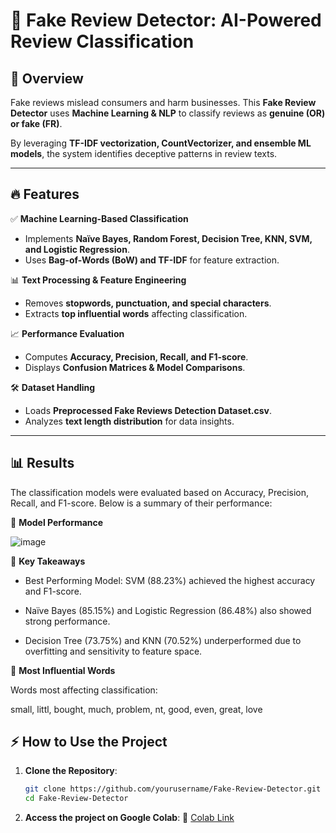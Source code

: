 # 🚀 Fake Review Detector: AI-Powered Review Classification  

## 📌 Overview  
Fake reviews mislead consumers and harm businesses. This **Fake Review Detector** uses **Machine Learning & NLP** to classify reviews as **genuine (OR) or fake (FR)**.  

By leveraging **TF-IDF vectorization, CountVectorizer, and ensemble ML models**, the system identifies deceptive patterns in review texts.  

---

## 🔥 Features  
✅ **Machine Learning-Based Classification**  
- Implements **Naïve Bayes, Random Forest, Decision Tree, KNN, SVM, and Logistic Regression**.  
- Uses **Bag-of-Words (BoW) and TF-IDF** for feature extraction.  

📊 **Text Processing & Feature Engineering**  
- Removes **stopwords, punctuation, and special characters**.  
- Extracts **top influential words** affecting classification.  

📈 **Performance Evaluation**  
- Computes **Accuracy, Precision, Recall, and F1-score**.  
- Displays **Confusion Matrices & Model Comparisons**.  

🛠 **Dataset Handling**  
- Loads **Preprocessed Fake Reviews Detection Dataset.csv**.  
- Analyzes **text length distribution** for data insights.  

---

## 📊 Results
The classification models were evaluated based on Accuracy, Precision, Recall, and F1-score. Below is a summary of their performance:

🔹 **Model Performance**

![image](https://github.com/user-attachments/assets/147b3b9f-65dc-450d-8db2-11248fe3d3ad)


🔹 **Key Takeaways**

- Best Performing Model: SVM (88.23%) achieved the highest accuracy and F1-score.

- Naïve Bayes (85.15%) and Logistic Regression (86.48%) also showed strong performance.

- Decision Tree (73.75%) and KNN (70.52%) underperformed due to overfitting and sensitivity to feature space.

🔹 **Most Influential Words**

Words most affecting classification:

small, littl, bought, much, problem, nt, good, even, great, love

<!--![image](https://github.com/user-attachments/assets/e8370b61-244e-4803-80eb-193362d9d669)
![image](https://github.com/user-attachments/assets/442d7138-6315-4a09-bf67-9cf4383df24e)
![image](https://github.com/user-attachments/assets/6f716199-2dc0-4cda-85c1-edf0d5643094)
![image](https://github.com/user-attachments/assets/5419c433-0dc3-4a48-9f71-e8ddd54ef4c9)
![image](https://github.com/user-attachments/assets/94aa15fd-1ced-4d0a-ac87-85625533f102)
![image](https://github.com/user-attachments/assets/36820110-3b65-4a83-8f05-cfcd2c5ccb50)
![image](https://github.com/user-attachments/assets/1951bd0e-cd65-4be3-a1ff-852c1b2cc732)-->





## ⚡ **How to Use the Project**

1. **Clone the Repository**:
   ```bash
   git clone https://github.com/yourusername/Fake-Review-Detector.git
   cd Fake-Review-Detector
   ```

2. **Access the project on Google Colab**:
   🔗 [Colab Link](https://colab.research.google.com/drive/1nqTG-gdre1JYUR7yMtT6AipsvHpzCkn9?usp=sharing)

